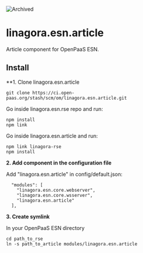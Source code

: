 ![Archived](https://img.shields.io/badge/Current_Status-archived-blue?style=flat)

# linagora.esn.article

Article component for OpenPaaS ESN.

## Install

**1. Clone linagora.esn.article

    git clone https://ci.open-paas.org/stash/scm/om/linagora.esn.article.git

Go inside linagora.esn.rse repo and run:

    npm install
    npm link

Go inside linagora.esn.article and run:

    npm link linagora-rse
    npm install

**2. Add component in the configuration file**

Add "linagora.esn.article" in config/default.json:

      "modules": [
        "linagora.esn.core.webserver",
        "linagora.esn.core.wsserver",
        "linagora.esn.article"
      ],

**3. Create symlink**

In your OpenPaaS ESN directory

    cd path_to_rse
    ln -s path_to_article modules/linagora.esn.article
